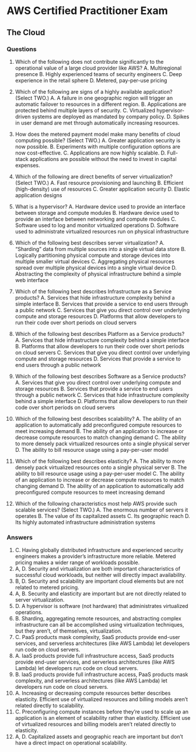 # AWS Certified Practitioner Exam

## The Cloud

### Questions

1. Which of the following does not contribute significantly to the operational value of a large
   cloud provider like AWS?
   A. Multiregional presence
   B. Highly experienced teams of security engineers
   C. Deep experience in the retail sphere
   D. Metered, pay-per-use pricing

2. Which of the following are signs of a highly available application? (Select TWO.)
   A. A failure in one geographic region will trigger an automatic failover to resources in a
   different region.
   B. Applications are protected behind multiple layers of security.
   C. Virtualized hypervisor-driven systems are deployed as mandated by company policy.
   D. Spikes in user demand are met through automatically increasing resources.
3. How does the metered payment model make many benefits of cloud computing possible?
   (Select TWO.)
   A. Greater application security is now possible.
   B. Experiments with multiple configuration options are now cost-effective.
   C. Applications are now highly scalable.
   D. Full-stack applications are possible without the need to invest in capital expenses.
4. Which of the following are direct benefits of server virtualization? (Select TWO.)
   A. Fast resource provisioning and launching
   B. Efficient (high-density) use of resources
   C. Greater application security
   D. Elastic application designs
5. What is a hypervisor?
   A. Hardware device used to provide an interface between storage and compute modules
   B. Hardware device used to provide an interface between networking and compute
   modules
   C. Software used to log and monitor virtualized operations
   D. Software used to administrate virtualized resources run on physical infrastructure
6. Which of the following best describes server virtualization?
   A. “Sharding” data from multiple sources into a single virtual data store
   B. Logically partitioning physical compute and storage devices into multiple smaller
   virtual devices
   C. Aggregating physical resources spread over multiple physical devices into a single
   virtual device
   D. Abstracting the complexity of physical infrastructure behind a simple web interface
7. Which of the following best describes Infrastructure as a Service products?
   A. Services that hide infrastructure complexity behind a simple interface
   B. Services that provide a service to end users through a public network
   C. Services that give you direct control over underlying compute and storage resources
   D. Platforms that allow developers to run their code over short periods on cloud servers
8. Which of the following best describes Platform as a Service products?
   A. Services that hide infrastructure complexity behind a simple interface
   B. Platforms that allow developers to run their code over short periods on cloud servers
   C. Services that give you direct control over underlying compute and storage resources
   D. Services that provide a service to end users through a public network
9. Which of the following best describes Software as a Service products?
   A. Services that give you direct control over underlying compute and storage resources
   B. Services that provide a service to end users through a public network
   C. Services that hide infrastructure complexity behind a simple interface
   D. Platforms that allow developers to run their code over short periods on cloud servers
10. Which of the following best describes scalability?
    A. The ability of an application to automatically add preconfigured compute resources to
    meet increasing demand
    B. The ability of an application to increase or decrease compute resources to match
    changing demand
    C. The ability to more densely pack virtualized resources onto a single physical server
    D. The ability to bill resource usage using a pay-per-user model
11. Which of the following best describes elasticity?
    A. The ability to more densely pack virtualized resources onto a single physical server
    B. The ability to bill resource usage using a pay-per-user model
    C. The ability of an application to increase or decrease compute resources to match
    changing demand
    D. The ability of an application to automatically add preconfigured compute resources to
    meet increasing demand
12. Which of the following characteristics most help AWS provide such scalable services?
    (Select TWO.)
    A. The enormous number of servers it operates
    B. The value of its capitalized assets
    C. Its geographic reach
    D. Its highly automated infrastructure administration systems


### Answers

1. C. Having globally distributed infrastructure and experienced security engineers makes a
   provider’s infrastructure more reliable. Metered pricing makes a wider range of workloads
   possible.
2. A, D. Security and virtualization are both important characteristics of successful cloud
   workloads, but neither will directly impact availability.
3. B, D. Security and scalability are important cloud elements but are not related to metered
   pricing.
4. A, B. Security and elasticity are important but are not directly related to server
   virtualization.
5. D. A hypervisor is software (not hardware) that administrates virtualized operations.
6. B. Sharding, aggregating remote resources, and abstracting complex infrastructure
   can all be accomplished using virtualization techniques, but they aren’t, of themselves,
   virtualization.
7. C. PaaS products mask complexity, SaaS products provide end-user services, and serverless
   architectures (like AWS Lambda) let developers run code on cloud servers.
8. A. IaaS products provide full infrastructure access, SaaS products provide end-user
   services, and serverless architectures (like AWS Lambda) let developers run code on cloud
   servers.
9. B. IaaS products provide full infrastructure access, PaaS products mask complexity, and
   serverless architectures (like AWS Lambda) let developers run code on cloud servers.
10. A. Increasing or decreasing compute resources better describes elasticity. Efficient use of
    virtualized resources and billing models aren’t related directly to scalability.
11. C. Preconfiguring compute instances before they’re used to scale up an application is an
    element of scalability rather than elasticity. Efficient use of virtualized resources and billing
    models aren’t related directly to elasticity.
12. A, D. Capitalized assets and geographic reach are important but don’t have a direct impact
    on operational scalability.